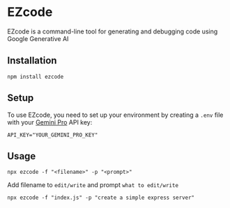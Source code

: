 
# EZcode

EZcode is a command-line tool for generating and debugging code using Google Generative AI

## Installation

```
npm install ezcode
```

## Setup

To use EZcode, you need to set up your environment by creating a `.env` file with your [Gemini Pro](https://ai.google.dev/) API key:

```dotenv
API_KEY="YOUR_GEMINI_PRO_KEY"
```

## Usage

```
npx ezcode -f "<filename>" -p "<prompt>"
```
Add filename to `edit/write` and prompt `what to edit/write`
```
npx ezcode -f "index.js" -p "create a simple express server"
```
